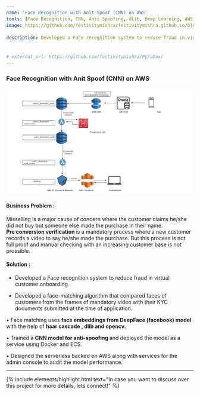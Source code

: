 ```yaml
---
name: 'Face Recognition with Anit Spoof (CNN) on AWS'
tools: [Face Recognition, CNN, Anti Spoofing, dlib, Deep Learning, AWS, Lambda, Step Function, Dynamodb,Docker]
image: https://github.com/festivitymishra/festivitymishra.github.io/blob/master/_projects/figures/Facematch.jpg?raw=true

description: Developed a Face recognition system to reduce fraud in virtual customer onboarding with DeepFace embeddings.


# external_url: https://github.com/festivitymishra/PyraDox/
---
```


### Face Recognition with Anit Spoof (CNN) on AWS

![preview](https://github.com/festivitymishra/festivitymishra.github.io/blob/master/_projects/figures/Facematch.jpg?raw=true)

#### Business Problem : 
Misselling is a major cause of concern where the customer claims he/she did not buy but someone else made the purchase in their name.  
<b> Pre conversion verification </b> is a mandatory process where a new customer records a video to say he/she made the purchase. But this process is not full proof and manual checking with an increasing customer base is not prossible.

#### Solution :
* Developed a Face recognition system to reduce fraud in virtual customer onboarding.

*  Developed a face-matching algorithm that compared faces of customers from the frames of mandatory video with their KYC documents submitted at the time of application.

•  Face matching uses <b>  face embeddings from DeepFace (facebook) model </b> with the help of <b> haar cascade , dlib and opencv.</b>

• Trained a <b>CNN model for anti-spoofing </b> and deployed the model as a service using Docker and ECS. 

• Designed the serverless backed on AWS along with services for the admin console to audit the model performance.



___


{% include elements/highlight.html text="In case you want to discuss over this project for more details, lets connect!" %}

<!-- The Movies Project is something like **Netflix**, the only difference is that **it's not real**! It doesn't exist! I just created it to demonstrate how the **showcase** page looks like and how you can write whatever you want with full markdown support. -->
